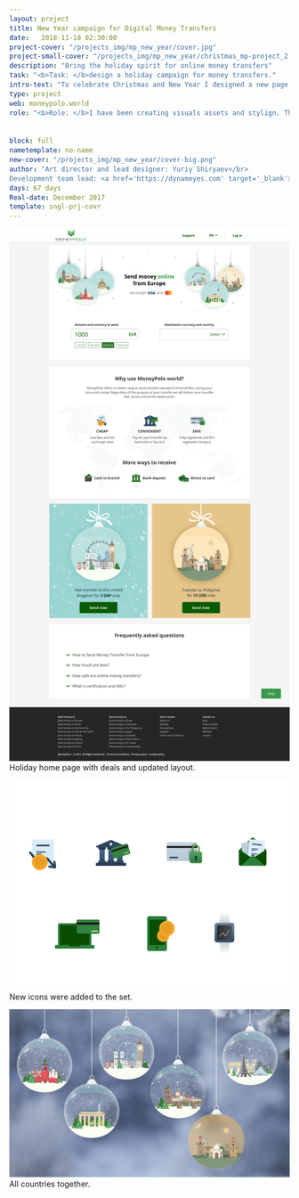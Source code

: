 ```yaml
---
layout: project
title: Nеw Year campaign for Digital Money Transfers
date:   2018-11-18 02:30:00
project-cover: "/projects_img/mp_new_year/cover.jpg"
project-small-cover: "/projects_img/mp_new_year/christmas_mp-project_2.png"
description: "Bring the holiday spirit for online money transfers"
task: "<b>Task: </b>design a holiday campaign for money transfers."
intro-text: "To celebrate Christmas and New Year I designed a new page layout and follow up holiday social ad campaigns."
type: project
web: moneypolo.world
role: "<b>Role: </b>I have been creating visuals assets and stylign. Then I prepared the updated interface and helped development team to impliment it."


block: full
nametemplate: no-name
new-cover: "/projects_img/mp_new_year/cover-big.png"
author: "Art director and lead designer: Yuriy Shiryaev</br>
Development team lead: <a href='https://dynameyes.com' target='_blank'>Geronimo Matias</a>"
days: 67 days
Real-date: December 2017
template: sngl-prj-covr
---
```


<span class="p1000 pshadow">![](/projects_img/mp_new_year/main_holiday_page.png)</span>
<span class="p-text">Holiday home page with deals and updated layout.</span>

<span class="p400">![](/projects_img/mp_new_year/financial-icons-2.png)</span>
<span class="p-text">New icons were added to the set.</span>

<span class="p1000">![](/projects_img/mp_new_year/all_countries.png)</span>
<span class="p-text">All countries together.</span>




